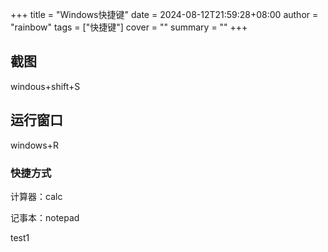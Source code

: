 +++
title = "Windows快捷键"
date = 2024-08-12T21:59:28+08:00
author = "rainbow"
tags = ["快捷键"]
cover = ""
summary = ""
+++
## 截图

windous+shift+S

## 运行窗口

windows+R

### 快捷方式

计算器：calc

记事本：notepad

test1